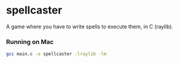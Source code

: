 # spellcaster

A game where you have to write spells to execute them, in C (raylib).

### Running on Mac

```bash
gcc main.c -o spellcaster -lraylib -lm
```
